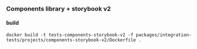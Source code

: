 ### Components library + storybook v2

#### build

`docker build -t tests-components-storybook-v2 -f packages/integration-tests/projects/components-storybook-v2/Dockerfile .`
